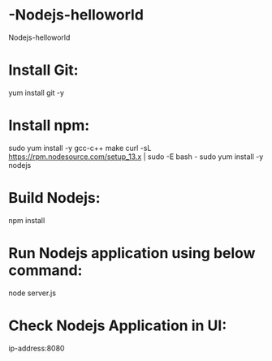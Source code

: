 # -Nodejs-helloworld
 Nodejs-helloworld

# Install Git:
yum install git -y
# Install npm:
sudo yum install -y gcc-c++ make
curl -sL https://rpm.nodesource.com/setup_13.x | sudo -E bash -
sudo yum install -y nodejs

# Build Nodejs:
npm install
# Run Nodejs application using below command:
node server.js
# Check Nodejs Application in UI:
ip-address:8080
